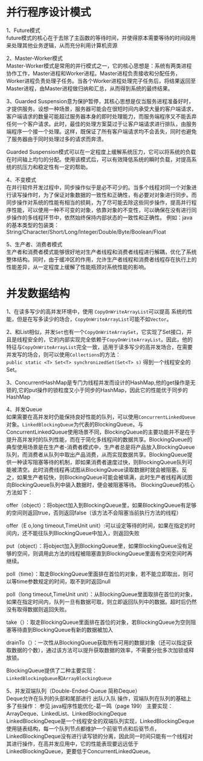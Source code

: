 # 并行程序设计模式
1、Future模式  
future模式的核心在于去除了主函数的等待时间，并使得原本需要等待的时间段用来处理其他业务逻辑，从而充分利用计算机资源

2、Master-Worker模式  
Master-Worker模式是常用的并行模式之一，它的核心思想是：系统有两类进程协作工作，Master进程和Worker进程。Master进程负责接收和分配任务，Worker进程负责处理子任务。当各个Worker进程处理完子任务后，将结果返回至Master进程，由Master进程做归纳和汇总，从而得到系统的最终结果。

3、Guarded Suspension意为保护暂停，其核心思想是仅当服务进程准备好时，才提供服务。设想一种场景，服务器可能会在很短时间内承受大量的客户端请求，客户端请求的数量可能超过服务器本身的即时处理能力，而服务端程序又不能丢弃任何一个客户请求。此时，最佳的处理方案莫过于让客户端请求进行排队，由服务端程序一个接一个处理。这样，既保证了所有客户端请求均不会丢失，同时也避免了服务器由于同时处理过多的请求而奔溃。  

Guarded Suspension模式可以在一定程度上缓解系统压力，它可以将系统的负载在时间轴上均匀的分配。使用该模式后，可以有效降低系统的瞬时负载，对提高系统的抗压力和稳定性有一定的帮助。

4、不变模式  
在并行软件开发过程中，同步操作似乎是必不可少的。当多个线程对同一个对象进行读写操作时，为了保证对象数据的一致性和正确性，有必要对对象进行同步。而同步操作对系统的性能有相当的损耗，为了尽可能去除这些同步操作，提高并行程序性能，可以使用一种不可变的对象，依靠对象的不变性，可以确保在没有进行同步操作的多线程环节中，依然始终保持内部状态的一致性和正确性。 
例如：java的基本类型的包装类：String/Character/Short/Long/Integer/Double/Byte/Boolean/Float

5、生产者、消费者模式  
生产者和消费者模式能够很好地对生产者线程和消费者线程进行解耦，优化了系统整体结构。同时，由于缓冲区的作用，允许生产者线程和消费者线程存在执行上的性能差异，从一定程度上缓解了性能瓶颈对系统性能的影响。

# 并发数据结构
1、在读多写少的高并发环境中，使用 ```CopyOnWriteArrayList```可以提高 系统的性能，但是在写多读少的场合，```CopyOnWriteArrayList```可能不如```Vector```。

2、和List相似，并发```Set```也有一个```CopyOnWriteArraySet```，它实现了Set接口，并且是线程安全的，它的内部实现完全依赖于```CopyOnWriteArrayList```。因此，他的特征与```CopyOnWriteArrayList```完全一致，适用于读多写少的高并发场合，在需要并发写的场合，则可以使用```Collections```的方法：  
```public static <T> Set<T> synchronizedSet(Set<T> s)```
得到一个线程安全的Set。  

3、ConcurrentHashMap是专门为线程并发而设计的HashMap,他的get操作是无锁的,它的put操作的锁粒度又小于同步的HashMap，因此它的性能优于同步的HashMap

4、并发Queue  
如果需要在高并发时仍能保持良好性能的队列，可以使用```ConcurrentLinkedQueue```对象。```LinkedBlockingQueue```为代表的BlockingQueue。与ConcurrentLinkedQueue使用场景不同，BlockingQueue的主要功能并不是在于提升高并发时的队列性能，而在于简化多线程间的数据共享。BlockingQueue的典型使用场景是在生产者-消费者模式中，生产者总是将产品放入BlockingQueue队列，而消费者从队列中取出产品消费，从而实现数据共享。BlockingQueue提供一种读写阻塞等待的机制，即如果消费者速度过快，则BlockingQueue队列可能被清空。此时消费线程再试图从BlockingQueue读取数据时就会被阻塞。反之，如果生产者较快，则BlockingQueue可能会被填满，此时生产者线程再试图向BlockingQueue队列中装入数据时，便会被阻塞等待。
BlockingQueue的核心方法如下： 

offer（object）：将object加入到BlockingQueue里，如果BlockingQueue有足够的空间则返回true，否则返回false（该方法不会阻塞当前执行方法的线程）  

offer（E o,long timeout,TimeUnit unit）:可以设定等待的时间，如果在指定的时间内，还不能往队列BlockingQueue中加入，则返回失败  

put（object）：将object加入到BlockingQueue里，如果BlockingQueue没有足够的空间，则调用此方法的线程被阻塞直到BlockingQueue里面有空闲空间时再继续。 

poll（time）：取走BlockingQueue里面排在首位的对象，若不能立即取出，则可以等time参数规定的时间，取不到时返回null

poll（long timeout,TimeUnit unit）：从BlockingQueue里面取排在首位的对象，如果在指定时间内，队列一旦有数据可取，则立即返回队列中的数据。超时后仍然没有取得数据则返回失败。

take（）：取走BlockingQueue里面排在首位的对象，若BlockingQueue为空则阻塞等待直到BlockingQueue有新的数据被加入

drainTo（）：一次性从BlockingQueue获取所有可用的数据对象（还可以指定获取数据的个数），通过该方法可以提升获取数据的效率，不需要分批多次加锁或释放锁。

BlockingQueue提供了二种主要实现：  
```LinkedBlockingQueue```和```ArrayBlockingQueue```

5、并发双端队列（Double-Ended-Queue 简称Deque）  
Deque允许在队列的头部和尾部进行 出队/入队 操作，双端队列在队列的基础上多了些操作：
参见 java程序性能优化-葛一鸣（page 199）
主要实现：  
ArrayDeque、LinkedList、LinkedBlockingDeque  
LinkedBlockingDeque是一个线程安全的双端队列实现，LinkedBlockingDeque使用链表结构，每一个队列节点都维护一个前驱节点和后驱节点，LinkedBlockingDeque没有进行读写锁的分离，因此同一时间只能有一个线程对其进行操作，在高并发应用中，它的性能表现要远远低于LinkedBlockingQueue，更要低于ConcurrentLinkedQueue。



